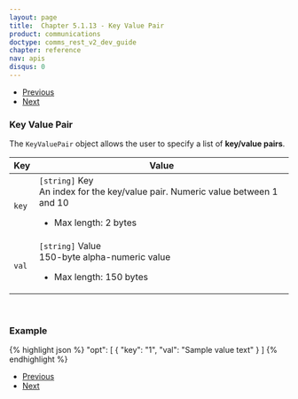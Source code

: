 ```yaml
---
layout: page
title:  Chapter 5.1.13 - Key Value Pair
product: communications
doctype: comms_rest_v2_dev_guide
chapter: reference
nav: apis
disqus: 0
---
```


<ul class="pager">
  <li class="previous"><a href="/communications/dev-guide_rest_v2/reference/bridge-participant/"><i class="glyphicon glyphicon-chevron-left"></i>Previous</a></li>
  <li class="next"><a href="/communications/dev-guide_rest_v2/reference/calc-taxes-response/">Next<i class="glyphicon glyphicon-chevron-right"></i></a></li>
</ul>

<h3>Key Value Pair</h3>

The <code>KeyValuePair</code> object allows the user to specify a list of <b>key/value pairs</b>.

<div class="mobile-table">
  <table class="styled-table">
    <thead>
      <tr>
        <th>Key</th>
        <th>Value</th>
      </tr>
    </thead>
    <tbody>
      <tr>
        <td><code>key</code></td>
        <td><code>[string]</code> Key
        <br/>
        An index for the key/value pair.  Numeric value between 1 and 10 
        <ul class="dev-guide-list">
          <li>Max length: 2 bytes</li>
        </ul>
        </td>
      </tr>
      <tr>
        <td><code>val</code></td>
        <td><code>[string]</code> Value
        <br/>
        150-byte alpha-numeric value 
        <ul class="dev-guide-list">
          <li>Max length: 150 bytes</li>
        </ul>
        </td>
      </tr>
    </tbody>
  </table>
</div>
<br>

<h3>Example</h3>

{% highlight json %}
"opt": [
  {
    "key": "1",
    "val": "Sample value text"
  }
]
{% endhighlight %}

<ul class="pager">
  <li class="previous"><a href="/communications/dev-guide_rest_v2/reference/bridge-participant/"><i class="glyphicon glyphicon-chevron-left"></i>Previous</a></li>
  <li class="next"><a href="/communications/dev-guide_rest_v2/reference/calc-taxes-response/">Next<i class="glyphicon glyphicon-chevron-right"></i></a></li>
</ul>